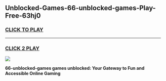 
## Unblocked-Games-66-unblocked-games-Play-Free-63hj0
<h3>
<a href="https://premium76.site?title=66-unblocked-games&ref=15A">CLICK TO PLAY</a></h3>
<hr>

<h3>
<a href="https://premium76.site?title=66-unblocked-games&ref=15A">CLICK 2 PLAY</a>
  
</h3>

<a href="https://premium76.site?title=66-unblocked-games&ref=15A"><img src="https://clearcache.store/games.png"></a>


**66-unblocked-games games unblocked: Your Gateway to Fun and Accessible Online Gaming**
